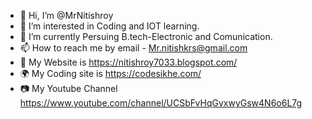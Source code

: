 - 👋 Hi, I’m @MrNitishroy
- 👀 I’m interested in Coding and IOT learning.
- 🌱 I’m currently Persuing B.tech-Electronic and Comunication.
- 📫 How to reach me by email - Mr.nitishkrs@gmail.com
- 👀 My Website is https://nitishroy7033.blogspot.com/
- 🌍 My Coding site is https://codesikhe.com/
- 📷 My Youtube Channel https://www.youtube.com/channel/UCSbFvHqGvxwyGsw4N6o6L7g

<!--- MrNitishroy/MrNitishroy is a ✨ special ✨ repository because its `README.md` (this file) appears on your GitHub profile.
You can click the Preview link to take a look at your changes. --->
